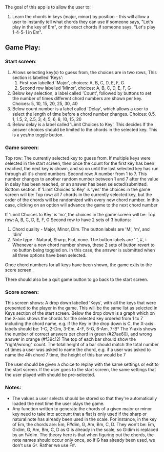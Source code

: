 The goal of this app is to allow the user to:
1. Learn the chords in keys (major, minor) by position - this will allow a user to instantly tell what chords they can use if someone says, "Let's play in the key of Em", or the exact chords if someone says, "Let's play 1-4-5-1 in Em".

## Game Play:

### Start screen: 

1. Allows selecting key(s) to guess from, the choices are in two rows, This section is labelled 'Keys':
	1. First row labelled 'Major', choices: A, B, C, D, E, F, G
	2. Second row labelled 'Minor', choices: A, B, C, D, E, F, G
2. Below key selection, a label called 'Count', followed by buttons to set the number of times different chord numbers are shown per key. 
   Choices: 5, 10, 15, 20, 25, 30, 40
3. Below count number is a label called 'Delay', which allows a user to select the length of time before a chord number changes.
   Choices: 0.5, 1, 1.5, 2, 2.5, 3, 4, 5, 6, 8, 10, 15, 20
4. Below delay is a label called 'Limit Choices to Key'. This decides If the answer choices should be limited to the chords in the selected key. This is a yes/no toggle button. 

### Game screen:

Top row: The currently selected key to guess from. If multiple keys were selected in the start screen, then once the count for the first key has been reached, the next key is shown, and so on until the last selected key has run through all it's chord numbers.
Second row: A number from 1 to 7. This number changes to another random number between 1 and 7 after the value in delay has been reached, or an answer has been selected/submitted.
Bottom section:
If 'Limit Choices to Key' is 'yes' the choices in the game screen will be:
Top row: all 7 chords in the currently selected key, but the order of the chords will be randomized with every new chord number. In this case, clicking on an option will advance the game to the next chord number

If 'Limit Choices to Key' is 'no', the choices in the game screen will be: 
Top row: A, B, C, D, E, F, G
Second row to have 2 sets of 3 buttons:
1. Chord quality - Major, Minor, Dim. The button labels are 'M', 'm', and 'dim'
2. Note type -  Natural, Sharp, Flat, none. The button labels are ' ', #, ♮
Whenever a new chord number shows, these 2 sets of button revert to no button being toggled on.
In this case, the answer is submitted when all three options have been selected.

Once chord numbers for all keys have been shown, the game exits to the score screen.

There should also be a quit game button to go back to the start screen.

### Score screen:

This screen shows:
A drop down labelled 'Keys', with all the keys that were presented to the player in the game. This will be the same list as selected in Keys section of the start screen.
Below the drop down is a graph which on the X-axis shows the chords for the selected key ordered from 1 to 7 including the chord name, e.g. if the Key in the drop down is C, the X-axis labels should be: 1-C, 2-Dm, 3-Em, 4-F, 5-G, 6-Am, 7-B°
The Y-axis shows the number of correct answers per chord in green (#27ae60), and wrong answer in orange (#f39c12)
The top of each bar should show the "right/wrong" count. The total height of a bar should match the total number of times a user was asked to name the chord, e.g. if a user was asked to name the 4th chord 7 time, the height of this bar would be 7

The user should be given a choice to replay with the same settings or exit to the start screen. If the user goes to the start screen, the same settings that the user played with should be pre-selected. 

### Notes:
- The values a user selects should be stored so that they're automatically loaded the next time the user plays the game.
- Any function written to generate the chords of a given major or minor key need to take into account that a flat is only used if the sharp or natural note has already been used in the scale. For instance, in the key of Em, the chords are: Em, F#dim, G, Am, Bm, C, D. They won't be: Em, G♮dim, G, Am, Bm, C, D as G is already in the scale, so G♮dim is replaced by an F#dim. 
  The theory here is that when figuring out the chords, the note names should occur only once, so if G has already been used, we don't use G♮. Rather we use F#.

